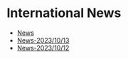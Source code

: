 
# International News

- [News](./2023/10/wikipedia-20231000.md)
- [News-2023/10/13](./2023/10/wikipedia-20231013.md)
- [News-2023/10/12](./2023/10/wikipedia-20231012.md) 

